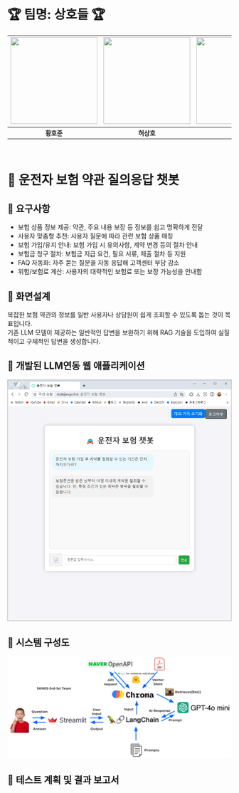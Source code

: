 # 🏆 **팀명: 상호들** 🏆

| <img src="https://lh3.googleusercontent.com/a-/ALV-UjVorSzGodCrmHOqo72yEiWywzdzetN0vFYGzbYMAZEjW8lT3zSDjg=s100-p-k-rw-no" width="195" height="195"/> | <img src="https://lh3.googleusercontent.com/a-/ALV-UjVorSzGodCrmHOqo72yEiWywzdzetN0vFYGzbYMAZEjW8lT3zSDjg=s100-p-k-rw-no" width="195" height="195"/> | <img src="https://lh3.googleusercontent.com/a-/ALV-UjVorSzGodCrmHOqo72yEiWywzdzetN0vFYGzbYMAZEjW8lT3zSDjg=s100-p-k-rw-no" width="195" height="195"/> | <img src="https://lh3.googleusercontent.com/a-/ALV-UjVorSzGodCrmHOqo72yEiWywzdzetN0vFYGzbYMAZEjW8lT3zSDjg=s100-p-k-rw-no" width="195" height="195"/> |
|:-------------------------------------:|:-------------------------------------:|:-------------------------------------:|:-------------------------------------:|
|  **황호준**                         |  **허상호**                         |  **박초연**                         |  **장정호**                         |
<br>

# 🚗 운전자 보험 약관 질의응답 챗봇
## 📌 요구사항
- 보험 상품 정보 제공:
약관, 주요 내용 보장 등 정보를 쉽고 명확하게 전달
- 사용자 맞춤형 추천:
사용자 질문에 따라 관련 보험 상품 매칭 
- 보험 가입/유지 안내:
보험 가입 시 유의사항, 계약 변경 등의 절차 안내
- 보험금 청구 절차:
보험금 지급 요건, 필요 서류, 제출 절차 등 지원
- FAQ 자동화:
자주 묻는 질문을 자동 응답해 고객센터 부담 감소
- 위험/보험료 계산:
사용자의 대략적인 보험료 또는 보장 가능성을 안내함

## 📌 화면설계
복잡한 보험 약관의 정보를 일반 사용자나 상담원이 쉽게 조회할 수 있도록 돕는 것이 목표입니다.<br>
기존 LLM 모델이 제공하는 일반적인 답변을 보완하기 위해 RAG 기술을 도입하여 실질적이고 구체적인 답변을 생성합니다.

## 📌 개발된 LLM연동 웹 애플리케이션
![Architecture](./image/web.png)

## 📌 시스템 구성도
![Architecture](./image/architecture.png)

## 📌 테스트 계획 및 결과 보고서
